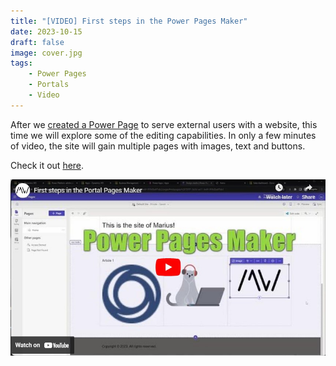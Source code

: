 ```yaml
---
title: "[VIDEO] First steps in the Power Pages Maker"
date: 2023-10-15
draft: false
image: cover.jpg
tags:
    - Power Pages
    - Portals
    - Video
---
```


After we [created a Power Page](/post/power-pages/setup) to serve external users with a website, this time we will explore some of the editing capabilities. In only a few minutes of video, the site will gain multiple pages with images, text and buttons.

Check it out [here](https://youtu.be/EiF0P7DpSmc).

[![](video.jpg)](https://youtu.be/EiF0P7DpSmc)